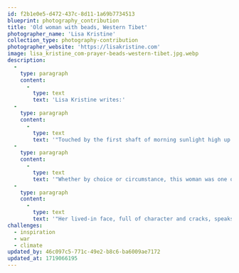 ```yaml
---
id: f2b1e0e5-d472-437c-8d11-1a69b7734513
blueprint: photography_contribution
title: 'Old woman with beads, Western Tibet'
photographer_name: 'Lisa Kristine'
collection_type: photography-contribution
photographer_website: 'https://lisakristine.com'
image: lisa_kristine_com-prayer-beads-western-tibet.jpg.webp
description:
  -
    type: paragraph
    content:
      -
        type: text
        text: 'Lisa Kristine writes:'
  -
    type: paragraph
    content:
      -
        type: text
        text: '"Touched by the first shaft of morning sunlight high up in the Himalayas, this elderly woman sits in the biting temperature of 10 degrees. Completely blind, she prays and passes the beads of her mala through her sacred hands all day.'
  -
    type: paragraph
    content:
      -
        type: text
        text: '"Whether by choice or circumstance, this woman was one of the few who never married and therefore had no children to care for her as an elder. Buddhist people are attentive and responsible for one another and so this woman is loved well and cared for by her entire community.'
  -
    type: paragraph
    content:
      -
        type: text
        text: '"Her lived-in face, full of character and cracks, speaks of a life which has been led with purpose and that now possesses the tales embedded in its appearance."'
challenges:
  - inspiration
  - war
  - climate
updated_by: 46c097c5-771c-49e2-b8c6-ba6009ae7172
updated_at: 1719066195
---
```

